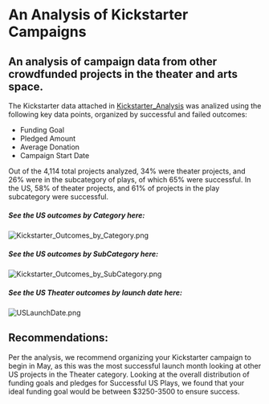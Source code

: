 # An Analysis of Kickstarter Campaigns
## An analysis of campaign data from other crowdfunded projects in the theater and arts space.

The Kickstarter data attached in [Kickstarter_Analysis](main/kickstarter-analysis/Kickstarter_Analysis.xlsx) was analized using the following key data points, organized by successful and failed outcomes:

- Funding Goal
- Pledged Amount
- Average Donation
- Campaign Start Date

Out of the 4,114 total projects analyzed, 34% were theater projects, and 26% were in the subcategory of plays, of which 65% were successful. In the US, 58% of theater projects, and 61% of projects in the play subcategory were successful. 

##### See the US outcomes by Category here:
![Kickstarter_Outcomes_by_Category.png](kickstarter-analysis/main/Kickstarter_Outcomes_by_Category.png)

##### See the US outcomes by SubCategory here:
![Kickstarter_Outcomes_by_SubCategory.png](kickstarter-analysis/main/Kickstarter_Outcomes_by_SubCategory.png)

##### See the US Theater outcomes by launch date here: 
![USLaunchDate.png](kickstarter-analysis/main/USLaunchDate.png)

## Recommendations:
Per the analysis, we recommend organizing your Kickstarter campaign to begin in May, as this was the most successful launch month looking at other US projects in the Theater category. Looking at the overall distribution of funding goals and pledges for Successful US Plays, we found that your ideal funding goal would be between $3250-3500 to ensure success. 
